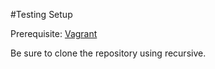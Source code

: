 #Testing Setup

Prerequisite: [Vagrant](https://www.vagrantup.com/downloads.html)

Be sure to clone the repository using recursive.
